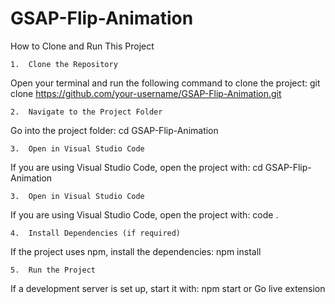 # GSAP-Flip-Animation

How to Clone and Run This Project

	1.	Clone the Repository
Open your terminal and run the following command to clone the project:
git clone https://github.com/your-username/GSAP-Flip-Animation.git

	2.	Navigate to the Project Folder
Go into the project folder:
cd GSAP-Flip-Animation

	3.	Open in Visual Studio Code
If you are using Visual Studio Code, open the project with:
cd GSAP-Flip-Animation


	3.	Open in Visual Studio Code
If you are using Visual Studio Code, open the project with:
code .

	4.	Install Dependencies (if required)
If the project uses npm, install the dependencies:
npm install

	5.	Run the Project
If a development server is set up, start it with:
npm start or Go live extension
